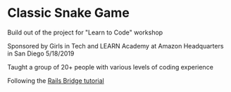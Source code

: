 # Classic Snake Game

Build out of the project for "Learn to Code" workshop

Sponsored by Girls in Tech and LEARN Academy at Amazon Headquarters in San Diego 5/18/2019

Taught a group of 20+ people with various levels of coding experience

Following the [Rails Bridge tutorial](https://docs.railsbridge.org/javascript-snake-game/)
